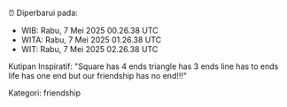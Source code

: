 ⏰ Diperbarui pada:
- WIB: Rabu, 7 Mei 2025 00.26.38 UTC
- WITA: Rabu, 7 Mei 2025 01.26.38 UTC
- WIT: Rabu, 7 Mei 2025 02.26.38 UTC

Kutipan Inspiratif:
"Square has 4 ends triangle has 3 ends line has to ends life has one end but our friendship has no end!!!"


Kategori: friendship

